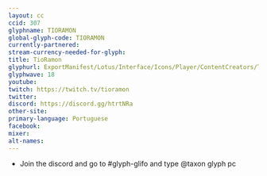 ```yaml
---
layout: cc
ccid: 307
glyphname: TIORAMON
global-glyph-code: TIORAMON
currently-partnered:
stream-currency-needed-for-glyph:
title: TioRamon
glyphurl: ExportManifest/Lotus/Interface/Icons/Player/ContentCreators/TioRamon.png
glyphwave: 18
youtube:
twitch: https://twitch.tv/tioramon
twitter:
discord: https://discord.gg/htrtNRa
other-site:
primary-language: Portuguese
facebook:
mixer:
alt-names:
---
```

* Join the discord and go to #glyph-glifo and type @taxon glyph pc
